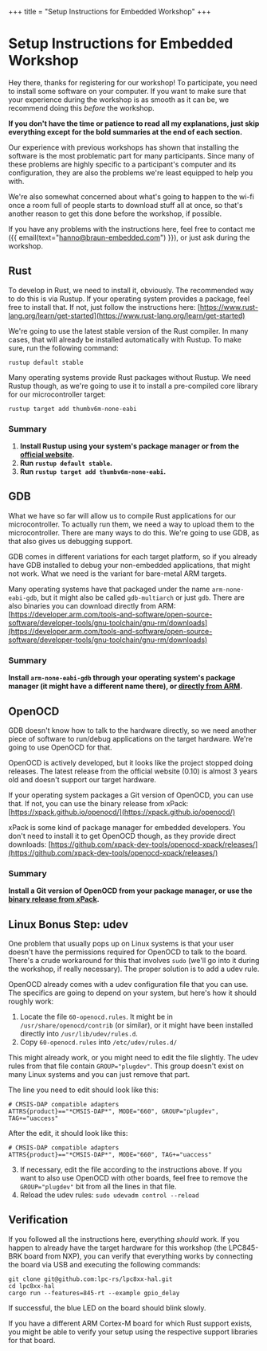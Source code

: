 +++
title = "Setup Instructions for Embedded Workshop"
+++

# Setup Instructions for Embedded Workshop

Hey there, thanks for registering for our workshop! To participate, you need to install some software on your computer. If you want to make sure that your experience during the workshop is as smooth as it can be, we recommend doing this _before_ the workshop.

**If you don't have the time or patience to read all my explanations, just skip everything except for the bold summaries at the end of each section.**

Our experience with previous workshops has shown that installing the software is the most problematic part for many participants. Since many of these problems are highly specific to a participant's computer and its configuration, they are also the problems we're least equipped to help you with.

We're also somewhat concerned about what's going to happen to the wi-fi once a room full of people starts to download stuff all at once, so that's another reason to get this done before the workshop, if possible.

If you have any problems with the instructions here, feel free to contact me ({{ email(text="hanno@braun-embedded.com") }}), or just ask during the workshop.


## Rust

To develop in Rust, we need to install it, obviously. The recommended way to do this is via Rustup. If your operating system provides a package, feel free to install that. If not, just follow the instructions here: [https://www.rust-lang.org/learn/get-started](https://www.rust-lang.org/learn/get-started)

We're going to use the latest stable version of the Rust compiler. In many cases, that will already be installed automatically with Rustup. To make sure, run the following command:

```
rustup default stable
```

Many operating systems provide Rust packages without Rustup. We need Rustup though, as we're going to use it to install a pre-compiled core library for our microcontroller target:

```
rustup target add thumbv6m-none-eabi
```

### Summary

1. **Install Rustup using your system's package manager or from the [official website](https://www.rust-lang.org/learn/get-started).**
2. **Run `rustup default stable`.**
3. **Run `rustup target add thumbv6m-none-eabi`.**


## GDB

What we have so far will allow us to compile Rust applications for our microcontroller. To actually run them, we need a way to upload them to the microcontroller. There are many ways to do this. We're going to use GDB, as that also gives us debugging support.

GDB comes in different variations for each target platform, so if you already have GDB installed to debug your non-embedded applications, that might not work. What we need is the variant for bare-metal ARM targets.

Many operating systems have that packaged under the name `arm-none-eabi-gdb`, but it might also be called `gdb-multiarch` or just `gdb`. There are also binaries you can download directly from ARM: [https://developer.arm.com/tools-and-software/open-source-software/developer-tools/gnu-toolchain/gnu-rm/downloads](https://developer.arm.com/tools-and-software/open-source-software/developer-tools/gnu-toolchain/gnu-rm/downloads)

### Summary

**Install `arm-none-eabi-gdb` through your operating system's package manager (it might have a different name there), or [directly from ARM](https://developer.arm.com/tools-and-software/open-source-software/developer-tools/gnu-toolchain/gnu-rm/downloads).**


## OpenOCD

GDB doesn't know how to talk to the hardware directly, so we need another piece of software to run/debug applications on the target hardware. We're going to use OpenOCD for that.

OpenOCD is actively developed, but it looks like the project stopped doing releases. The latest release from the official website (0.10) is almost 3 years old and doesn't support our target hardware.

If your operating system packages a Git version of OpenOCD, you can use that. If not, you can use the binary release from xPack: [https://xpack.github.io/openocd/](https://xpack.github.io/openocd/)

xPack is some kind of package manager for embedded developers. You don't need to install it to get OpenOCD though, as they provide direct downloads: [https://github.com/xpack-dev-tools/openocd-xpack/releases/](https://github.com/xpack-dev-tools/openocd-xpack/releases/)

### Summary

**Install a Git version of OpenOCD from your package manager, or use the [binary release from xPack](https://github.com/xpack-dev-tools/openocd-xpack/releases/).**


## Linux Bonus Step: udev

One problem that usually pops up on Linux systems is that your user doesn't have the permissions required for OpenOCD to talk to the board. There's a crude workaround for this that involves `sudo` (we'll go into it during the workshop, if really necessary). The proper solution is to add a udev rule.

OpenOCD already comes with a udev configuration file that you can use. The specifics are going to depend on your system, but here's how it should roughly work:

1. Locate the file `60-openocd.rules`. It might be in `/usr/share/openocd/contrib` (or similar), or it might have been installed directly into `/usr/lib/udev/rules.d`.
2. Copy `60-openocd.rules` into `/etc/udev/rules.d/`

This might already work, or you might need to edit the file slightly. The udev rules from that file contain `GROUP="plugdev"`. This group doesn't exist on many Linux systems and you can just remove that part.

The line you need to edit should look like this:
```
# CMSIS-DAP compatible adapters
ATTRS{product}=="*CMSIS-DAP*", MODE="660", GROUP="plugdev", TAG+="uaccess"
```

After the edit, it should look like this:
```
# CMSIS-DAP compatible adapters
ATTRS{product}=="*CMSIS-DAP*", MODE="660", TAG+="uaccess"
```

3. If necessary, edit the file according to the instructions above. If you want to also use OpenOCD with other boards, feel free to remove the `GROUP="plugdev"` bit from all the lines in that file.
4. Reload the udev rules: `sudo udevadm control --reload`


## Verification

If you followed all the instructions here, everything _should_ work. If you happen to already have the target hardware for this workshop (the LPC845-BRK board from NXP), you can verify that everything works by connecting the board via USB and executing the following commands:

```
git clone git@github.com:lpc-rs/lpc8xx-hal.git
cd lpc8xx-hal
cargo run --features=845-rt --example gpio_delay
```

If successful, the blue LED on the board should blink slowly.

If you have a different ARM Cortex-M board for which Rust support exists, you might be able to verify your setup using the respective support libraries for that board.
